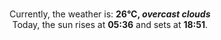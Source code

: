 <p  align="center"><br/>Currently, the weather is: <b> 26°C, <i>overcast clouds</i></b></br>Today, the sun rises at <b>05:36</b> and sets at <b>18:51</b>.</p>